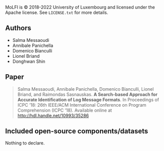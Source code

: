 MoLFI is © 2018-2022 University of Luxembourg and licensed under the Apache license. See `LICENSE.txt` for more details.

## Authors
- Salma Messaoudi
- Annibale Panichella
- Domenico Bianculli
- Lionel Briand
- Donghwan Shin

## Paper
> Salma Messaoudi, Annibale Panichella, Domenico Bianculli, Lionel Briand, and Raimondas Sasnauskas. 
__A Search-based Approach for Accurate Identification of Log Message Formats__. 
In Proceedings of ICPC ’18: 26th IEEE/ACM International Conference on Program Comprehension (ICPC ’18).  Available online at http://hdl.handle.net/10993/35286

## Included open-source components/datasets
Nothing to declare. 
